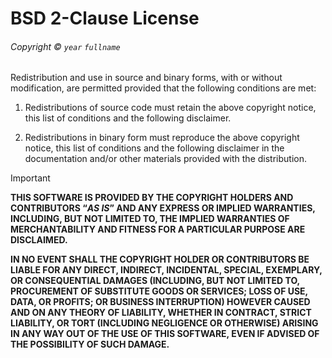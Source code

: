 <!-- SPDX-License-Identifier: BSD-2-Clause -->

# BSD 2-Clause License

###### Copyright © `year` `fullname`

Redistribution and use in source and binary forms, with or without modification, are permitted provided that the following conditions are met:

<ol>
  <li><p>Redistributions of source code must retain the above copyright notice, this list of conditions and the following disclaimer.</p></li>
  <li><p>Redistributions in binary form must reproduce the above copyright notice, this list of conditions and the following disclaimer in the documentation and/or other materials provided with the distribution.</p></li>
</ol>

> [!IMPORTANT]
> __THIS SOFTWARE IS PROVIDED BY THE COPYRIGHT HOLDERS AND CONTRIBUTORS “_AS IS_” AND ANY EXPRESS OR IMPLIED WARRANTIES, INCLUDING, BUT NOT LIMITED TO, THE IMPLIED WARRANTIES OF MERCHANTABILITY AND FITNESS FOR A PARTICULAR PURPOSE ARE DISCLAIMED.__
>
> __IN NO EVENT SHALL THE COPYRIGHT HOLDER OR CONTRIBUTORS BE LIABLE FOR ANY DIRECT, INDIRECT, INCIDENTAL, SPECIAL, EXEMPLARY, OR CONSEQUENTIAL DAMAGES (INCLUDING, BUT NOT LIMITED TO, PROCUREMENT OF SUBSTITUTE GOODS OR SERVICES; LOSS OF USE, DATA, OR PROFITS; OR BUSINESS INTERRUPTION) HOWEVER CAUSED AND ON ANY THEORY OF LIABILITY, WHETHER IN CONTRACT, STRICT LIABILITY, OR TORT (INCLUDING NEGLIGENCE OR OTHERWISE) ARISING IN ANY WAY OUT OF THE USE OF THIS SOFTWARE, EVEN IF ADVISED OF THE POSSIBILITY OF SUCH DAMAGE.__
